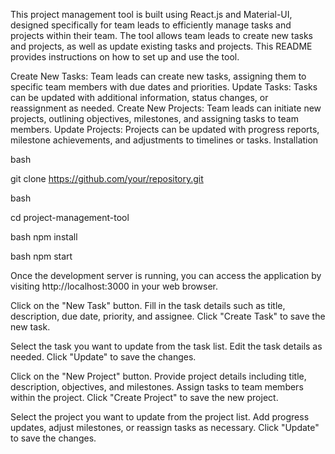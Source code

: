 <!-- Overview -->

This project management tool is built using React.js and Material-UI, designed specifically for team leads to efficiently manage tasks and projects within their team. The tool allows team leads to create new tasks and projects, as well as update existing tasks and projects. This README provides instructions on how to set up and use the tool.

<!--
Features -->

Create New Tasks: Team leads can create new tasks, assigning them to specific team members with due dates and priorities.
Update Tasks: Tasks can be updated with additional information, status changes, or reassignment as needed.
Create New Projects: Team leads can initiate new projects, outlining objectives, milestones, and assigning tasks to team members.
Update Projects: Projects can be updated with progress reports, milestone achievements, and adjustments to timelines or tasks.
Installation

<!-- Clone the repository: -->

bash

git clone https://github.com/your/repository.git

<!-- Navigate to the project directory: -->

bash

cd project-management-tool

<!-- Install dependencies: -->

bash
npm install

<!-- Start the Development Server: -->

bash
npm start

<!-- Access the Application: -->

Once the development server is running, you can access the application by visiting http://localhost:3000 in your web browser.

<!-- Task Management: -->

<!-- Creating a New Task: -->

Click on the "New Task" button.
Fill in the task details such as title, description, due date, priority, and assignee.
Click "Create Task" to save the new task.

<!-- Updating Tasks: -->

Select the task you want to update from the task list.
Edit the task details as needed.
Click "Update" to save the changes.

<!-- Project Management: -->

<!-- Creating a New Project: -->

Click on the "New Project" button.
Provide project details including title, description, objectives, and milestones.
Assign tasks to team members within the project.
Click "Create Project" to save the new project.

<!-- Updating Projects: -->

Select the project you want to update from the project list.
Add progress updates, adjust milestones, or reassign tasks as necessary.
Click "Update" to save the changes.
